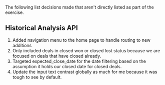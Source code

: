 The following list decisions made that aren't directly listed as part of the exercise.

## Historical Analysis API
1. Added navigation menu to the home page to handle routing to new additions
2. Only included deals in closed won or closed lost status because we are focused on deals that have closed already.
3. Targeted expected_close_date for the date filtering based on the assumption it holds our closed date for closed deals.
4. Update the input text contrast globally as much for me because it was tough to see by default.
